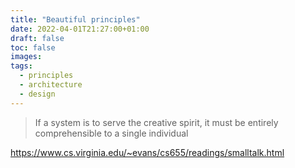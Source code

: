 ```yaml
---
title: "Beautiful principles"
date: 2022-04-01T21:27:00+01:00
draft: false
toc: false
images:
tags:
  - principles
  - architecture
  - design
---
```


> If a system is to serve the creative spirit, it must be entirely comprehensible to a single individual

https://www.cs.virginia.edu/~evans/cs655/readings/smalltalk.html